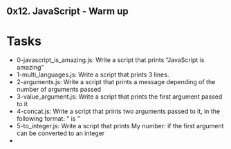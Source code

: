 ## 0x12. JavaScript - Warm up

# Tasks
- 0-javascript_is_amazing.js: Write a script that prints “JavaScript is amazing”
- 1-multi_languages.js: Write a script that prints 3 lines.
- 2-arguments.js: Write a script that prints a message depending of the number of arguments passed
- 3-value_argument.js: Write a script that prints the first argument passed to it
- 4-concat.js: Write a script that prints two arguments passed to it, in the following format: “ is ”
- 5-to_integer.js: Write a script that prints My number: <first argument converted in integer> if the first argument can be converted to an integer
- 
